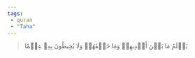 ```yaml
---
tags: 
 - quran 
 - "Taha"
---
```


> يَعۡلَمُ مَا بَيۡنَ أَيۡدِيهِمۡ وَمَا خَلۡفَهُمۡ وَلَا يُحِيطُونَ بِهِۦ عِلۡمٗا
